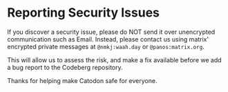 # Reporting Security Issues

If you discover a security issue, please do NOT send it over unencrypted communication such as Email. Instead, please contact us using matrix' encrypted private messages at `@nmkj:waah.day` or `@panos:matrix.org`.

This will allow us to assess the risk, and make a fix available before we add a bug report to the Codeberg repository.

Thanks for helping make Catodon safe for everyone.
